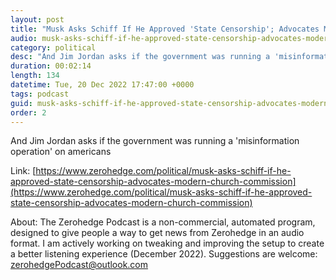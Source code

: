 ```yaml
---
layout: post
title: "Musk Asks Schiff If He Approved 'State Censorship'; Advocates Modern 'Church Commission' To Investigate FBI Corruption"
audio: musk-asks-schiff-if-he-approved-state-censorship-advocates-modern-church-commission-0
category: political
desc: "And Jim Jordan asks if the government was running a 'misinformation operation' on americans"
duration: 00:02:14
length: 134
datetime: Tue, 20 Dec 2022 17:47:00 +0000
tags: podcast
guid: musk-asks-schiff-if-he-approved-state-censorship-advocates-modern-church-commission-0
order: 2
---
```

And Jim Jordan asks if the government was running a 'misinformation operation' on americans

Link: [https://www.zerohedge.com/political/musk-asks-schiff-if-he-approved-state-censorship-advocates-modern-church-commission](https://www.zerohedge.com/political/musk-asks-schiff-if-he-approved-state-censorship-advocates-modern-church-commission)

About: The Zerohedge Podcast is a non-commercial, automated program, designed to give people a way to get news from Zerohedge in an audio format.  I am actively working on tweaking and improving the setup to create a better listening experience (December 2022).  Suggestions are welcome: [zerohedgePodcast@outlook.com](mailto:zerohedgePodcast@outlook.com)
